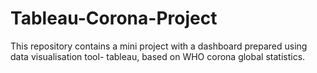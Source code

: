# Tableau-Corona-Project
This repository contains a mini project with a dashboard prepared using data visualisation tool- tableau, based on WHO corona global statistics.
